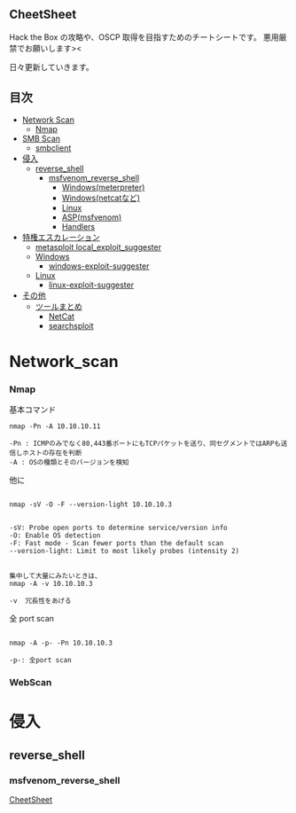 ## CheetSheet

Hack the Box の攻略や、OSCP 取得を目指すためのチートシートです。
悪用厳禁でお願いします><

日々更新していきます。

## 目次


- [Network Scan](#Network_scan)
  - [Nmap](#nmap)
- [SMB Scan](#SMB_scan)
  - [smbclient](#smbclient)
- [侵入](#侵入)
  - [reverse_shell](#reverse_shell)
    - [msfvenom_reverse_shell](#msfvenom_reverse_shell)
      - [Windows(meterpreter)](#Windows(meterpreter))
      - [Windows(netcatなど)](#Windows(netcatなど))
      - [Linux](#Linux)
      - [ASP(msfvenom)](#ASP(msfvenom))
      - [Handlers](#Handlers)
- [特権エスカレーション](#特権エスカレーション)
  - [metasploit local_exploit_suggester](#metasploit(local_exploit_suggester))
  - [Windows](#windows)
    - [windows-exploit-suggester](#windows-exploit-suggester)
  - [Linux](#linux)
    - [linux-exploit-suggester](#linux-exploit-suggester)
- [その他](#その他)
  - [ツールまとめ](#ツールまとめ)
    - [NetCat](#netcat)
    - [searchsploit](#searchsploit)


# Network_scan

### Nmap

基本コマンド

```
nmap -Pn -A 10.10.10.11

-Pn : ICMPのみでなく80,443番ポートにもTCPパケットを送り、同セグメントではARPも送信しホストの存在を判断
-A : OSの種類とそのバージョンを検知
```

他に

```

nmap -sV -O -F --version-light 10.10.10.3


-sV: Probe open ports to determine service/version info
-O: Enable OS detection
-F: Fast mode - Scan fewer ports than the default scan
--version-light: Limit to most likely probes (intensity 2)


集中して大量にみたいときは、
nmap -A -v 10.10.10.3

-v  冗長性をあげる

```

全 port scan

```

nmap -A -p- -Pn 10.10.10.3

-p-: 全port scan

```




### WebScan

# 侵入

## reverse_shell

### msfvenom_reverse_shell

[CheetSheet](https://redteamtutorials.com/2018/10/24/msfvenom-cheatsheet/)
